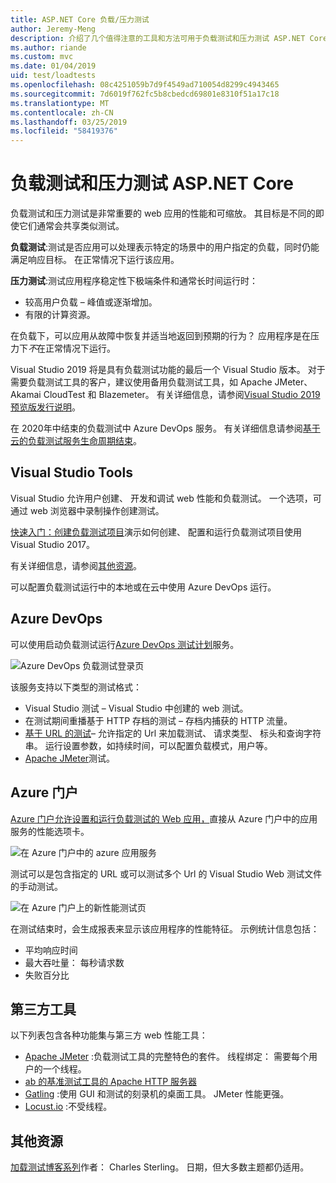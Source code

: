 ```yaml
---
title: ASP.NET Core 负载/压力测试
author: Jeremy-Meng
description: 介绍了几个值得注意的工具和方法可用于负载测试和压力测试 ASP.NET Core 应用。
ms.author: riande
ms.custom: mvc
ms.date: 01/04/2019
uid: test/loadtests
ms.openlocfilehash: 08c4251059b7d9f4549ad710054d8299c4943465
ms.sourcegitcommit: 7d6019f762fc5b8cbedcd69801e8310f51a17c18
ms.translationtype: MT
ms.contentlocale: zh-CN
ms.lasthandoff: 03/25/2019
ms.locfileid: "58419376"
---
```

# <a name="load-and-stress-testing-aspnet-core"></a>负载测试和压力测试 ASP.NET Core

负载测试和压力测试是非常重要的 web 应用的性能和可缩放。 其目标是不同的即使它们通常会共享类似测试。

**负载测试**:测试是否应用可以处理表示特定的场景中的用户指定的负载，同时仍能满足响应目标。 在正常情况下运行该应用。

**压力测试**:测试应用程序稳定性下极端条件和通常长时间运行时：

* 较高用户负载 – 峰值或逐渐增加。
* 有限的计算资源。

在负载下，可以应用从故障中恢复并适当地返回到预期的行为？ 应用程序是在压力下*不*在正常情况下运行。

Visual Studio 2019 将是具有负载测试功能的最后一个 Visual Studio 版本。 对于需要负载测试工具的客户，建议使用备用负载测试工具，如 Apache JMeter、Akamai CloudTest 和 Blazemeter。 有关详细信息，请参阅[Visual Studio 2019 预览版发行说明](/visualstudio/releases/2019/release-notes-preview#test-tools)。

在 2020年中结束的负载测试中 Azure DevOps 服务。 有关详细信息请参阅[基于云的负载测试服务生命周期结束](https://devblogs.microsoft.com/devops/cloud-based-load-testing-service-eol/)。

## <a name="visual-studio-tools"></a>Visual Studio Tools

Visual Studio 允许用户创建、 开发和调试 web 性能和负载测试。 一个选项，可通过 web 浏览器中录制操作创建测试。

[快速入门：创建负载测试项目](/visualstudio/test/quickstart-create-a-load-test-project?view=vs-2017)演示如何创建、 配置和运行负载测试项目使用 Visual Studio 2017。

有关详细信息，请参阅[其他资源](#add)。

可以配置负载测试运行中的本地或在云中使用 Azure DevOps 运行。

## <a name="azure-devops"></a>Azure DevOps

可以使用启动负载测试运行[Azure DevOps 测试计划](/azure/devops/test/load-test/index?view=vsts)服务。

![Azure DevOps 负载测试登录页](./load-tests/_static/azure-devops-load-test.png)

该服务支持以下类型的测试格式：

* Visual Studio 测试 – Visual Studio 中创建的 web 测试。
* 在测试期间重播基于 HTTP 存档的测试 – 存档内捕获的 HTTP 流量。
* [基于 URL 的测试](/azure/devops/test/load-test/get-started-simple-cloud-load-test?view=vsts)– 允许指定的 Url 来加载测试、 请求类型、 标头和查询字符串。 运行设置参数，如持续时间，可以配置负载模式，用户等。
* [Apache JMeter](https://jmeter.apache.org/)测试。

## <a name="azure-portal"></a>Azure 门户

[Azure 门户允许设置和运行负载测试的 Web 应用，](/azure/devops/test/load-test/app-service-web-app-performance-test?view=vsts)直接从 Azure 门户中的应用服务的性能选项卡。

![在 Azure 门户中的 azure 应用服务](./load-tests/_static/azure-appservice-perf-test.png)

测试可以是包含指定的 URL 或可以测试多个 Url 的 Visual Studio Web 测试文件的手动测试。

![在 Azure 门户上的新性能测试页](./load-tests/_static/azure-appservice-perf-test-config.png)

在测试结束时，会生成报表来显示该应用程序的性能特征。 示例统计信息包括：

* 平均响应时间
* 最大吞吐量： 每秒请求数
* 失败百分比

## <a name="third-party-tools"></a>第三方工具

以下列表包含各种功能集与第三方 web 性能工具：

* [Apache JMeter](https://jmeter.apache.org/) :负载测试工具的完整特色的套件。 线程绑定： 需要每个用户的一个线程。
* [ab 的基准测试工具的 Apache HTTP 服务器](https://httpd.apache.org/docs/2.4/programs/ab.html)
* [Gatling](https://gatling.io/) :使用 GUI 和测试的刻录机的桌面工具。 JMeter 性能更强。
* [Locust.io](https://locust.io/) :不受线程。

<a name="add"></a>

## <a name="additional-resources"></a>其他资源

[加载测试博客系列](https://blogs.msdn.microsoft.com/charles_sterling/2015/06/01/load-test-series-part-i-creating-web-performance-tests-for-a-load-test/)作者： Charles Sterling。 日期，但大多数主题都仍适用。
